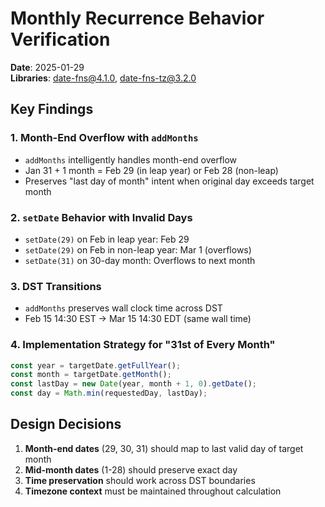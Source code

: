 # Monthly Recurrence Behavior Verification

**Date**: 2025-01-29  
**Libraries**: date-fns@4.1.0, date-fns-tz@3.2.0

## Key Findings

### 1. Month-End Overflow with `addMonths`
- `addMonths` intelligently handles month-end overflow
- Jan 31 + 1 month = Feb 29 (in leap year) or Feb 28 (non-leap)
- Preserves "last day of month" intent when original day exceeds target month

### 2. `setDate` Behavior with Invalid Days
- `setDate(29)` on Feb in leap year: Feb 29
- `setDate(29)` on Feb in non-leap year: Mar 1 (overflows)
- `setDate(31)` on 30-day month: Overflows to next month

### 3. DST Transitions
- `addMonths` preserves wall clock time across DST
- Feb 15 14:30 EST → Mar 15 14:30 EDT (same wall time)

### 4. Implementation Strategy for "31st of Every Month"
```javascript
const year = targetDate.getFullYear();
const month = targetDate.getMonth();
const lastDay = new Date(year, month + 1, 0).getDate();
const day = Math.min(requestedDay, lastDay);
```

## Design Decisions

1. **Month-end dates** (29, 30, 31) should map to last valid day of target month
2. **Mid-month dates** (1-28) should preserve exact day
3. **Time preservation** should work across DST boundaries
4. **Timezone context** must be maintained throughout calculation